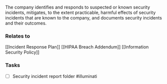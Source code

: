 The company identifies and responds to suspected or known security incidents, mitigates, to the extent practicable, harmful effects of security incidents that are known to the company, and documents security incidents and their outcomes.

### Relates to 
[[Incident Response Plan]]
[[HIPAA Breach Addendum]]
[[Information Security Policy]]


### Tasks
- [ ] Security incident report folder #illuminati 